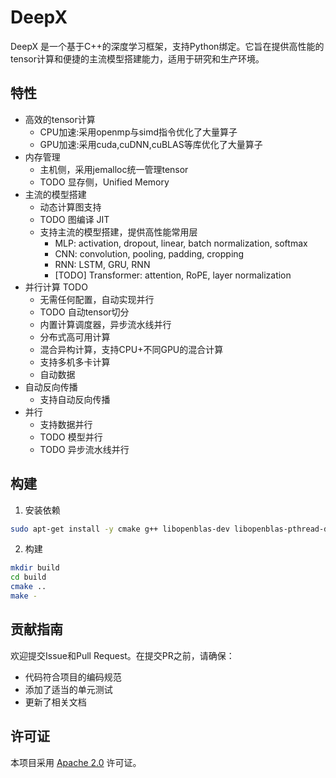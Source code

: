 # DeepX

DeepX 是一个基于C++的深度学习框架，支持Python绑定。它旨在提供高性能的tensor计算和便捷的主流模型搭建能力，适用于研究和生产环境。

## 特性

+ 高效的tensor计算
    + CPU加速:采用openmp与simd指令优化了大量算子
    + GPU加速:采用cuda,cuDNN,cuBLAS等库优化了大量算子
+ 内存管理
    + 主机侧，采用jemalloc统一管理tensor
    + TODO 显存侧，Unified Memory
+ 主流的模型搭建
    + 动态计算图支持
    + TODO 图编译 JIT
    + 支持主流的模型搭建，提供高性能常用层
      + MLP: activation, dropout, linear, batch normalization, softmax
      + CNN: convolution, pooling, padding, cropping
      + RNN: LSTM, GRU, RNN
      + [TODO] Transformer: attention, RoPE, layer normalization
+ 并行计算 TODO
  + 无需任何配置，自动实现并行 
  + TODO 自动tensor切分
  + 内置计算调度器，异步流水线并行
  + 分布式高可用计算
  + 混合异构计算，支持CPU+不同GPU的混合计算
  + 支持多机多卡计算
  + 自动数据
+ 自动反向传播
    + 支持自动反向传播
+ 并行
    + 支持数据并行
    + TODO 模型并行
    + TODO 异步流水线并行
 

 ## 构建

 1. 安装依赖

```bash
sudo apt-get install -y cmake g++ libopenblas-dev libopenblas-pthread-dev libjemalloc-dev libyaml-cpp-dev
```

 2. 构建

 ```bash
 mkdir build
 cd build
 cmake ..
 make -
 ```

## 贡献指南

欢迎提交Issue和Pull Request。在提交PR之前，请确保：
- 代码符合项目的编码规范
- 添加了适当的单元测试
- 更新了相关文档

## 许可证

本项目采用 [Apache 2.0](LICENSE) 许可证。